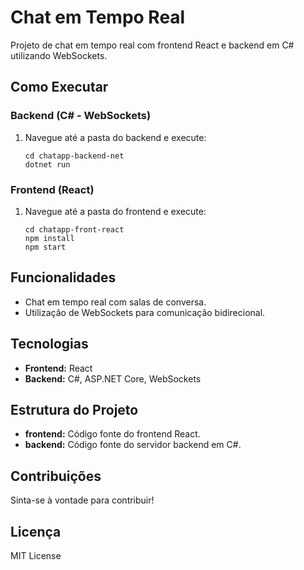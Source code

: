 # Chat em Tempo Real

Projeto de chat em tempo real com frontend React e backend em C# utilizando WebSockets.

## Como Executar

### Backend (C# - WebSockets)

1. Navegue até a pasta do backend e execute:
   ```
   cd chatapp-backend-net
   dotnet run
   ```

### Frontend (React)

1. Navegue até a pasta do frontend e execute:
   ```
   cd chatapp-front-react
   npm install
   npm start
   ```

## Funcionalidades

- Chat em tempo real com salas de conversa.
- Utilização de WebSockets para comunicação bidirecional.

## Tecnologias

- **Frontend:** React
- **Backend:** C#, ASP.NET Core, WebSockets

## Estrutura do Projeto

- **frontend:** Código fonte do frontend React.
- **backend:** Código fonte do servidor backend em C#.

## Contribuições

Sinta-se à vontade para contribuir!

## Licença

MIT License

